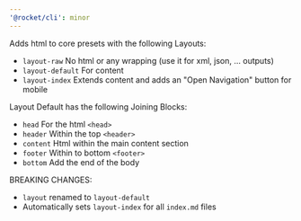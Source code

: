 ```yaml
---
'@rocket/cli': minor
---
```


Adds html to core presets with the following Layouts:

- `layout-raw` No html or any wrapping (use it for xml, json, ... outputs)
- `layout-default` For content
- `layout-index` Extends content and adds an "Open Navigation" button for mobile

Layout Default has the following Joining Blocks:

- `head` For the html `<head>`
- `header` Within the top `<header>`
- `content` Html within the main content section
- `footer` Within to bottom `<footer>`
- `bottom` Add the end of the body

BREAKING CHANGES:

- `layout` renamed to `layout-default`
- Automatically sets `layout-index` for all `index.md` files
